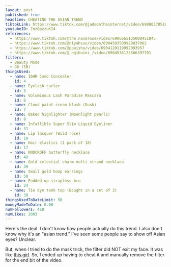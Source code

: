 ```yaml
---
layout: post
published: true
headline: CHEATING THE ASIAN TREND
tiktokLink: https://www.tiktok.com/@jadeontheinternet/video/6908037051678067973
youtubeID: 7nzQpzzuKI4
references:
  - https://www.tiktok.com/@the.navarose/video/6906665135008451845
  - https://www.tiktok.com/@niyahsuu/video/6904503509929037062
  - https://www.tiktok.com/@ppaisho/video/6904120119992093957
  - https://www.tiktok.com/@_ngibuini_/video/6904536122366397701
filters:
  - Beauty Mode
  - G6 (50)
thingsUsed:
  - name: 16HR Camo Concealer
    id: 4
  - name: Eyelash curler
    id: 5
  - name: Voluminous Lash Paradise Mascara
    id: 6
  - name: Cloud paint cream blush (Dusk)
    id: 7
  - name: Baked highlighter (Moonlight pearls)
    id: 8
  - name: Infallible Super Slim Liquid Eyeliner
    id: 31
  - name: Lip lacquer (Wild rose)
    id: 10
  - name: Hair elastics (1 pack of 18)
    id: 17
  - name: KNOCKOFF butterfly necklace
    id: 48
  - name: Gold celestial charm multi strand necklace
    id: 49
  - name: Small gold hoop earrings
    id: 50
  - name: Padded up strapless bra
    id: 24
  - name: Tie dye tank top (Bought in a set of 3)
    id: 38
thingsUsedToDateLimit: 50
moneyMadeToDate: 0.00
numFollowers: 460
numLikes: 2003
---
```


Here's the deal. I don't know how people actually do this trend. I also don't know why it's an "asian trend." I've seen some people say to show off Asian eyes? Unclear.

But, when I tried to do the mask trick, the filter did NOT exit my face. It was like [this girl](https://www.tiktok.com/@r_oh_shni/video/6905069573972757765). So, I ended up having to cheat it and manually remove the filter for the end bit of the video.
